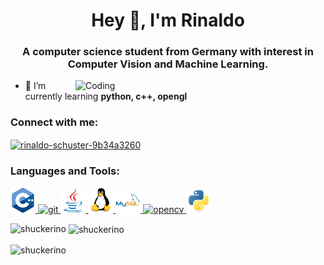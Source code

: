 <h1 align="center">Hey 👋, I'm Rinaldo</h1>
<h3 align="center">A computer science student from Germany with interest in Computer Vision and Machine Learning.</h3>
<img align="right" alt="Coding" width="400" src="https://i.gifer.com/GWO3.gif">



- 🌱 I’m currently learning **python, c++, opengl**

<h3 align="left">Connect with me:</h3>
<p align="left">
<a href="https://linkedin.com/in/rinaldo-schuster-9b34a3260" target="blank"><img align="center" src="https://raw.githubusercontent.com/rahuldkjain/github-profile-readme-generator/master/src/images/icons/Social/linked-in-alt.svg" alt="rinaldo-schuster-9b34a3260" height="30" width="40" /></a>
</p>

<h3 align="left">Languages and Tools:</h3>
<p align="left"> <a href="https://www.w3schools.com/cpp/" target="_blank" rel="noreferrer"> <img src="https://raw.githubusercontent.com/devicons/devicon/master/icons/cplusplus/cplusplus-original.svg" alt="cplusplus" width="40" height="40"/> </a> <a href="https://git-scm.com/" target="_blank" rel="noreferrer"> <img src="https://www.vectorlogo.zone/logos/git-scm/git-scm-icon.svg" alt="git" width="40" height="40"/> </a> <a href="https://www.java.com" target="_blank" rel="noreferrer"> <img src="https://raw.githubusercontent.com/devicons/devicon/master/icons/java/java-original.svg" alt="java" width="40" height="40"/> </a> <a href="https://www.linux.org/" target="_blank" rel="noreferrer"> <img src="https://raw.githubusercontent.com/devicons/devicon/master/icons/linux/linux-original.svg" alt="linux" width="40" height="40"/> </a> <a href="https://www.mysql.com/" target="_blank" rel="noreferrer"> <img src="https://raw.githubusercontent.com/devicons/devicon/master/icons/mysql/mysql-original-wordmark.svg" alt="mysql" width="40" height="40"/> </a> <a href="https://opencv.org/" target="_blank" rel="noreferrer"> <img src="https://www.vectorlogo.zone/logos/opencv/opencv-icon.svg" alt="opencv" width="40" height="40"/> </a> <a href="https://www.python.org" target="_blank" rel="noreferrer"> <img src="https://raw.githubusercontent.com/devicons/devicon/master/icons/python/python-original.svg" alt="python" width="40" height="40"/> </a> </p>

<p><img align="left" src="https://github-readme-stats.vercel.app/api/top-langs?username=shuckerino&show_icons=true&locale=en&layout=compact" alt="shuckerino" /></p>

<p>&nbsp;<img align="center" src="https://github-readme-stats.vercel.app/api?username=shuckerino&show_icons=true&locale=en" alt="shuckerino" /></p>

<p><img align="center" src="https://github-readme-streak-stats.herokuapp.com/?user=shuckerino&" alt="shuckerino" /></p>


